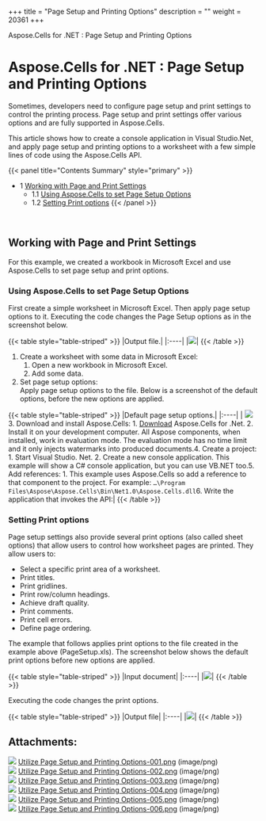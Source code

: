 +++
title = "Page Setup and Printing Options" 
description = "" 
weight = 20361 
+++

Aspose.Cells for .NET : Page Setup and Printing Options  

# Aspose.Cells for .NET : Page Setup and Printing Options


Sometimes, developers need to configure page setup and print settings to control the printing process. Page setup and print settings offer various options and are fully supported in Aspose.Cells.

This article shows how to create a console application in Visual Studio.Net, and apply page setup and printing options to a worksheet with a few simple lines of code using the Aspose.Cells API.

{{< panel title="Contents Summary" style="primary" >}}
*   1 [Working with Page and Print Settings](#PageSetupandPrintingOptions-WorkingwithPageandPrintSettings)
    *   1.1 [Using Aspose.Cells to set Page Setup Options](#PageSetupandPrintingOptions-UsingAspose.CellstosetPageSetupOptions)
    *   1.2 [Setting Print options](#PageSetupandPrintingOptions-SettingPrintoptions)
{{< /panel >}}
 

 

## Working with Page and Print Settings

For this example, we created a workbook in Microsoft Excel and use Aspose.Cells to set page setup and print options.

### Using Aspose.Cells to set Page Setup Options

First create a simple worksheet in Microsoft Excel. Then apply page setup options to it. Executing the code changes the Page Setup options as in the screenshot below.

{{< table style="table-striped" >}}
|Output file.|
|:----|
|![](https://docs2.aspose.com/cells/net/attachments/5017533/5112538.png)|
{{< /table >}}

1.  Create a worksheet with some data in Microsoft Excel:
    1.  Open a new workbook in Microsoft Excel.
    2.  Add some data.
2.  Set page setup options:  
    Apply page setup options to the file. Below is a screenshot of the default options, before the new options are applied.
    
{{< table style="table-striped" >}}
|Default page setup options.|
|:----|
|        ![](https://docs2.aspose.com/cells/net/attachments/5017533/5112540.png)    3.  Download and install Aspose.Cells:    1.  [Download](http://www.aspose.com/community/files/51/.net-components/aspose.cells-for-.net/default.aspx) Aspose.Cells for .Net.    2.  Install it on your development computer.          All Aspose components, when installed, work in evaluation mode. The evaluation mode has no time limit and it only injects watermarks into produced documents.4.  Create a project:    1.  Start Visual Studio. Net.    2.  Create a new console application.          This example will show a C# console application, but you can use VB.NET too.5.  Add references:    1.  This example uses Aspose.Cells so add a reference to that component to the project. For example:          `…\Program Files\Aspose\Aspose.Cells\Bin\Net1.0\Aspose.Cells.dll`6.  Write the application that invokes the API:|
{{< /table >}}

### Setting Print options

Page setup settings also provide several print options (also called sheet options) that allow users to control how worksheet pages are printed. They allow users to:

*   Select a specific print area of a worksheet.
*   Print titles.
*   Print gridlines.
*   Print row/column headings.
*   Achieve draft quality.
*   Print comments.
*   Print cell errors.
*   Define page ordering.

The example that follows applies print options to the file created in the example above (PageSetup.xls). The screenshot below shows the default print options before new options are applied.

{{< table style="table-striped" >}}
|Input document|
|:----|
|![](https://docs2.aspose.com/cells/net/attachments/5017533/5112539.png)|
{{< /table >}}

Executing the code changes the print options.

{{< table style="table-striped" >}}
|Output file|
|:----|
|![](https://docs2.aspose.com/cells/net/attachments/5017533/5112537.png)|
{{< /table >}}

## Attachments:

![](https://docs2.aspose.com/cells/net/images/icons/bullet_blue.gif) [Utilize Page Setup and Printing Options-001.png](https://docs2.aspose.com/cells/net/attachments/5017533/5112543.png) (image/png)  
![](https://docs2.aspose.com/cells/net/images/icons/bullet_blue.gif) [Utilize Page Setup and Printing Options-002.png](https://docs2.aspose.com/cells/net/attachments/5017533/5112540.png) (image/png)  
![](https://docs2.aspose.com/cells/net/images/icons/bullet_blue.gif) [Utilize Page Setup and Printing Options-003.png](https://docs2.aspose.com/cells/net/attachments/5017533/5112541.png) (image/png)  
![](https://docs2.aspose.com/cells/net/images/icons/bullet_blue.gif) [Utilize Page Setup and Printing Options-004.png](https://docs2.aspose.com/cells/net/attachments/5017533/5112538.png) (image/png)  
![](https://docs2.aspose.com/cells/net/images/icons/bullet_blue.gif) [Utilize Page Setup and Printing Options-005.png](https://docs2.aspose.com/cells/net/attachments/5017533/5112539.png) (image/png)  
![](https://docs2.aspose.com/cells/net/images/icons/bullet_blue.gif) [Utilize Page Setup and Printing Options-006.png](https://docs2.aspose.com/cells/net/attachments/5017533/5112537.png) (image/png)  

